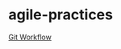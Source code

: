 # agile-practices
 [Git Workflow](#https://github.com/impuneet/agile-practices/blob/master/git-workflow.md)
